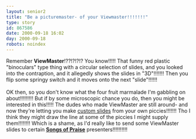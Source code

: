 ```yaml
---
layout: senior2
title: "Be a picturemaster- of your Viewmaster!!!!!!!"
type: story
id: 867586
date: 2000-09-18 16:02
day: 2000-09-18
robots: noindex
---
```

Remember <b>ViewMaster</b>!??!?!?!? You know!!!!! That funny red plastic "binoculars" type thing with a circular selection of slides, and you looked into the contraption, and it allegedly shows the slides in "3D"!!!!!!! Then you flip some springy switch and it moves onto the next "slide"!!!!!!<br/> <br/>OK then, so you don't know what the four fruit marmalade I'm gabbling on about!!!!!!!!! But if by some microscopic chance you do, then you might be interested in this!!!!! The dudes who made ViewMaster are still around- and now they're letting you make <a href="http://www.customviewmaster.com/">custom slides</a> from your own piccies!!!!!!! Tho I think they might draw the line at some of the piccies I might supply them!!!!!!!! Which is a shame, as I'd really like to send some ViewMaster slides to certain <b><a href="http://www.bbc.co.uk/churchhall/songs/lyrics_can_you.shtml">Songs of Praise</a></b> presenters!!!!!!!!!!
